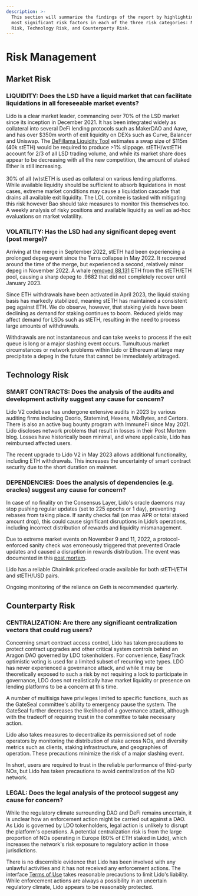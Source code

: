 ```yaml
---
description: >-
  This section will summarize the findings of the report by highlighting the
  most significant risk factors in each of the three risk categories: Market
  Risk, Technology Risk, and Counterparty Risk.
---
```


# Risk Management

## Market Risk <a href="#id-611-market-risk" id="id-611-market-risk"></a>

### **LIQUIDITY: Does the LSD have a liquid market that can facilitate liquidations in all foreseeable market events?**

Lido is a clear market leader, commanding over 70% of the LSD market since its inception in December 2021. It has been integrated widely as collateral into several DeFi lending protocols such as MakerDAO and Aave, and has over $350m worth of exit liquidity on DEXs such as Curve, Balancer and Uniswap. The [DeFillama Liquidity Tool](https://defillama.com/liquidity) estimates a swap size of $115m (40k stETH) would be required to produce >1% slippage. stETH/wstETH account for 2/3 of all LSD trading volume, and while its market share does appear to be decreasing with all the new competition, the amount of staked Ether is still increasing.\
\
30% of all (w)stETH is used as collateral on various lending platforms. While available liquidity should be sufficient to absorb liquidations in most cases, extreme market conditions may cause a liquidation cascade that drains all available exit liquidity. The LOL comitee is tasked with mitigating this risk however Bao should take measures to monitor this themselves too. A weekly analysis of risky positions and available liquidity as well as ad-hoc evaluations on market volatility.

### **VOLATILITY: Has the LSD had any significant depeg event (post merge)?**

Arriving at the merge in September 2022, stETH had been experiencing a prolonged depeg event since the Terra collapse in May 2022. It recovered around the time of the merge, but experienced a second, relatively minor depeg in November 2022. A whale [removed 88,131](https://twitter.com/lookonchain/status/1595719510387875840?s=20) ETH from the stETH/ETH pool, causing a sharp depeg to .9682 that did not completely recover until January 2023.

Since ETH withdrawals have been activated in April 2023, the liquid staking basis has markedly stabilized, meaning stETH has maintained a consistent peg against ETH. We do observe, however, that staking yields have been declining as demand for staking continues to boom. Reduced yields may affect demand for LSDs such as stETH, resulting in the need to process large amounts of withdrawals.

Withdrawals are not instantaneous and can take weeks to process if the exit queue is long or a major slashing event occurs. Tumultuous market circumstances or network problems within Lido or Ethereum at large may precipitate a depeg in the future that cannot be immediately arbitraged.

## Technology Risk <a href="#id-612-technology-risk" id="id-612-technology-risk"></a>

### **SMART CONTRACTS: Does the analysis of the audits and development activity suggest any cause for concern?**

Lido V2 codebase has undergone extensive audits in 2023 by various auditing firms including Oxorio, Statemind, Hexens, MixBytes, and Certora. There is also an active bug bounty program with ImmuneFi since May 2021. Lido discloses network problems that result in losses in their Post Mortem blog. Losses have historically been minimal, and where applicable, Lido has reimbursed affected users.

The recent upgrade to Lido V2 in May 2023 allows additional functionality, including ETH withdrawals. This increases the uncertainty of smart contract security due to the short duration on mainnet.

### **DEPENDENCIES: Does the analysis of dependencies (e.g. oracles) suggest any cause for concern?**

In case of no finality on the Consensus Layer, Lido's oracle daemons may stop pushing regular updates (set to 225 epochs or 1 day), preventing rebases from taking place. If sanity checks fail (on max APR or total staked amount drop), this could cause significant disruptions in Lido’s operations, including incorrect distribution of rewards and liquidity mismanagement.

Due to extreme market events on November 9 and 11, 2022, a protocol-enforced sanity check was erroneously triggered that prevented Oracle updates and caused a disruption in rewards distribution. The event was documented in this [post mortem](https://blog.lido.fi/postmortem-disrupted-rewards-distribution-due-to-missed-oracle-reports/).

Lido has a reliable Chainlink pricefeed oracle available for both stETH/ETH and stETH/USD pairs.

Ongoing monitoring of the reliance on Geth is recommended quarterly.

## Counterparty Risk <a href="#id-613-counterparty-risk" id="id-613-counterparty-risk"></a>

### **CENTRALIZATION: Are there any significant centralization vectors that could rug users?**

Concerning smart contract access control, Lido has taken precautions to protect contract upgrades and other critical system controls behind an Aragon DAO governed by LDO tokenholders. For convenience, EasyTrack optimistic voting is used for a limited subset of recurring vote types. LDO has never experienced a governance attack, and while it may be theoretically exposed to such a risk by not requiring a lock to participate in governance, LDO does not realistically have market liquidity or presence on lending platforms to be a concern at this time.

A number of multisigs have privileges limited to specific functions, such as the GateSeal committee's ability to emergency pause the system. The GateSeal further decreases the likelihood of a governance attack, although with the tradeoff of requiring trust in the committee to take necessary action.

Lido also takes measures to decentralize its permissioned set of node operators by monitoring the distribution of stake across NOs, and diversity metrics such as clients, staking infrastructure, and geographies of operation. These precautions minimize the risk of a major slashing event.

In short, users are required to trust in the reliable performance of third-party NOs, but Lido has taken precautions to avoid centralization of the NO network.

### **LEGAL: Does the legal analysis of the protocol suggest any cause for concern?**

While the regulatory climate surrounding DAO and DeFi remains uncertain, it is unclear how an enforcement action might be carried out against a DAO. As Lido is governed by LDO tokenholders, legal action is unlikely to disrupt the platform's operations. A potential centralization risk is from the large proportion of NOs operating in Europe (60% of ETH staked in Lido), which increases the network's risk exposure to regulatory action in those jurisdictions.

There is no discernible evidence that Lido has been involved with any unlawful activities and it has not received any enforcement actions. The interface [Terms of Use](https://lido.fi/terms-of-use) takes reasonable precautions to limit Lido's liability. While enforcement actions are always a possibility in an uncertain regulatory climate, Lido appears to be reasonably protected.

## &#x20;<a href="#id-614-risk-rating" id="id-614-risk-rating"></a>
